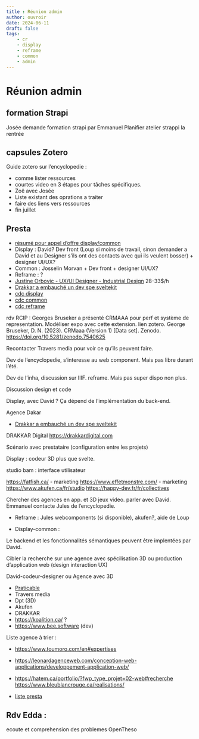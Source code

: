 ```yaml
---
title : Réunion admin 
author: ouvroir
date: 2024-06-11
draft: false
tags:
    - cr
    - display
    - reframe
    - common
    - admin
---
```


# Réunion admin

## formation Strapi

Josée demande formation strapi par Emmanuel
Planifier atelier strappi la rentrée 

## capsules Zotero

Guide zotero sur l’encyclopedie : 
- comme lister ressources
- courtes video en 3 étapes pour tâches spécifiques. 
- Zoë avec Josée
- Liste existant des oprations a traiter
- faire des liens vers ressources
- fin juillet 

## Presta

- [résumé pour appel d’offre display/common](https://docs.google.com/document/d/1Oh0InG3rkFu-1yHJMIWszhc0asD6uJa2gem-Q6yyPU4/edit?usp=sharing)
- Display : David? Dev front (Loup si moins de travail, sinon demander a David et au Designer s’ils ont des contacts avec qui ils veulent bosser) + designer UI/UX?
- Common : Josselin Morvan + Dev front + designer UI/UX?
- Reframe : ?
- [Justine Orbovic - UX/UI Designer - Industrial Design](https://jao-design.myportfolio.com/home-page) 28-33$/h
- [Drakkar a embauché un dev spe sveltekit](https://www.linkedin.com/jobs/view/d%C3%A9veloppeur-euse-web-at-drakkar-digital-3798695941/?originalSubdomain=ca)
- [cdc display](https://docs.google.com/document/d/1urcUllX1J12AdRCAUXz7Y8uXBAhm4GfnSOHk5WHZBhM/edit#heading=h.z1m1kugqz4uf)
- [cdc common](https://docs.google.com/document/d/1IgEi3qbTcAm0UB5-GZP9LabZbvY_F4pS84NOHS6Cmvs/edit?usp=sharing)
- [cdc reframe](https://docs.google.com/document/d/1U01s8mkA__pm8udZXgsJJbcQd_6_BcF7iHHmznbqYwE/edit?usp=drive_link)


rdv RCIP : Georges Bruseker a présenté CRMAAA pour perf et système de representation. Modéliser expo avec cette extension. lien zotero.
George Bruseker, D. N. (2023). CRMaaa (Version 1) [Data set]. Zenodo. https://doi.org/10.5281/zenodo.7540625

Recontacter Travers media pour voir ce qu’ils peuvent faire.

Dev de l’encyclopedie, s’interesse au web component. Mais pas libre durant l’été.

Dev de l’inha, discussion sur IIIF. reframe. Mais pas super dispo non plus.

Discussion design et code

Display, avec David ? Ça dépend de l’implémentation du back-end.

Agence Dakar
- [Drakkar a embauché un dev spe sveltekit](https://www.linkedin.com/jobs/view/d%C3%A9veloppeur-euse-web-at-drakkar-digital-3798695941/?originalSubdomain=ca)

DRAKKAR Digital
https://drakkardigital.com

Scénario avec prestataire (configuration entre les projets)

Display : codeur 3D plus que svelte. 

studio bam : interface utilisateur


https://fatfish.ca/ - marketing
https://www.effetmonstre.com/ - marketing
https://www.akufen.ca/fr/studio 
https://happy-dev.fr/fr/collectives

Chercher des agences en app. et 3D jeux video.
parler avec David. 
Emmanuel contacte Jules de l’encyclopedie.


- Reframe : 
Jules webcomponents (si disponible), akufen?, aide de Loup

- Display-common : 

Le backend et les fonctionnalités sémantiques peuvent être implentées par David.

Cibler la recherche sur une agence avec spécilisation 3D ou production d’application web (design interaction UX)

David-codeur-designer ou Agence avec 3D 

- [Praticable](https://praticable.fr)
- Travers media
- Dpt (3D)
- Akufen
- DRAKKAR
- https://koalition.ca/ ? 
- https://www.bee.software (dev)


Liste agence à trier : 


- https://www.toumoro.com/en#expertises
- https://leonardagenceweb.com/conception-web-applications/developpement-application-web/
- https://hatem.ca/portfolio/?fwp_type_projet=02-web#recherche
https://www.bleublancrouge.ca/realisations/

- [liste presta](https://docs.google.com/document/d/1PA1-C2kL-YpAA6Tn1vRa6JxGEwVVhEJKlPSSf9cQUYk/edit?usp=drive_link)


## Rdv Edda : 
ecoute et comprehension des problemes
OpenTheso



